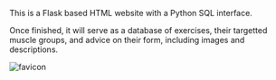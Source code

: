 This is a Flask based HTML website with a Python SQL interface. 

Once finished, it will serve as a database of exercises, their targetted muscle groups, and advice on their form, including images and descriptions. 

![favicon](https://github.com/user-attachments/assets/de291638-1b7c-4541-91da-635e212a467f)
